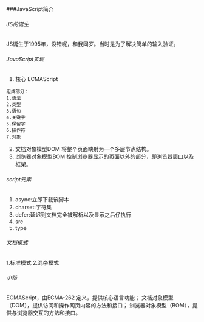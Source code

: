 ###JavaScript简介
###### JS的诞生
JS诞生于1995年，没错呢，和我同岁。当时是为了解决简单的输入验证。
###### JavaScript实现
1. 核心 ECMAScript
```
组成部分：
1.语法
2.类型
3.语句
4.关键字
5.保留字
6.操作符
7.对象
```
2. 文档对象模型DOM
将整个页面映射为一个多层节点结构。
3. 浏览器对象模型BOM
控制浏览器显示的页面以外的部分，即浏览器窗口以及框架。

###### script元素
1. async:立即下载该脚本
2. charset:字符集
3. defer:延迟到文档完全被解析以及显示之后仔执行
4. src
5. type

###### 文档模式
1.标准模式
2.混杂模式 
###### 小结
ECMAScript，由ECMA-262 定义，提供核心语言功能；
文档对象模型（DOM），提供访问和操作网页内容的方法和接口；
浏览器对象模型（BOM），提供与浏览器交互的方法和接口。
